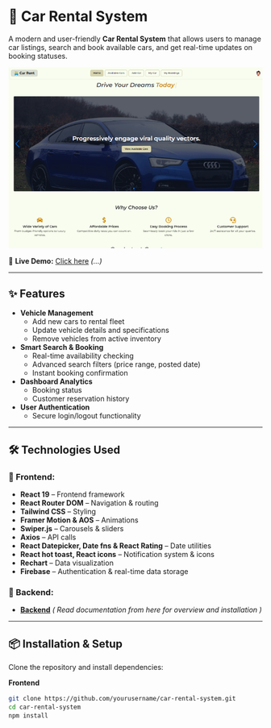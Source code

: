 # 🚗 Car Rental System

A modern and user-friendly **Car Rental System** that allows users to manage car listings, search and book available cars, and get real-time updates on booking statuses.

![Project Preview](./car_rental.PNG)  

🔗 **Live Demo:** [Click here](#) *(...)*  

---

## ✨ Features

- **Vehicle Management**
  - Add new cars to rental fleet
  - Update vehicle details and specifications
  - Remove vehicles from active inventory
- **Smart Search & Booking**
  - Real-time availability checking
  - Advanced search filters (price range, posted date)
  - Instant booking confirmation
- **Dashboard Analytics**
  - Booking status
  - Customer reservation history
- **User Authentication**
  - Secure login/logout functionality

---

## 🛠️ Technologies Used

### 🚀 Frontend:
- **React 19** – Frontend framework
- **React Router DOM** – Navigation & routing
- **Tailwind CSS** – Styling
- **Framer Motion & AOS** – Animations
- **Swiper.js** – Carousels & sliders
- **Axios** – API calls
- **React Datepicker, Date fns & React Rating** – Date utilities
- **React hot toast, React icons** – Notification system & icons
- **Rechart** – Data visualization
- **Firebase** – Authentication & real-time data storage

### 🔗 Backend:
- **[Backend](https://github.com/istiakAHMEDsaad/car_rental_system_server)** *( Read documentation from here for overview and installation )*

---

## 📦 Installation & Setup

Clone the repository and install dependencies:

**Frontend**

```sh
git clone https://github.com/yourusername/car-rental-system.git
cd car-rental-system
npm install
```